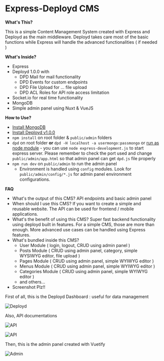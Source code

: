 # Express-Deployd CMS

**What's This?**

This is a simple Content Management System created with Express and Deployd as the main middleware. Deployd takes care most of the basic functions while Express will handle the advanced functionalities ( if needed )

**What's Inside?**

- Express
- Deployd 1.0.0 with
	- DPD Mail for mail functionality
	- DPD Events for custom endpoints
	- DPD File Upload for ... file upload 
	- DPD ACL Roles for API role access limitation
- Socket.io for real time functionality
- MongoDB
- Simple admin panel using Nuxt & VueJS

**How to Use?**

- [Install MongoDB](https://docs.mongodb.com/manual/installation/)
- [Install Deployd v1.0.0](https://github.com/deployd/deployd)
- `npm install` on root folder & `public/admin` folders
- `dpd` on root folder **or** `dpd -H localhost -a usermongo:passmongo` or [run as node module](http://docs.deployd.com/docs/server/as-a-node-module.html) - you can use `node express-development.js` to start express server. Please remember to check the port used and change `public/admin/app.html` so that admin panel can get `dpd.js` file properly
- `npm run dev` on `public/admin` to run the admin panel
	- Environment is handled using `config` modules. Look for `public/admin/config/*.js` for admin panel environment configurations.


**FAQ**

- What's the output of this CMS? API endpoints and basic admin panel
- When should I use this CMS? If you want to create a simple and reusable website. The API can be used for frontend / mobile applications.
- What's the benefit of using this CMS? Super fast backend functionality using deployd built in features. For a simple CMS, those are more than enough. More advanced use cases can be handled using Express features.
- What's bundled inside this CMS?
	- User Module ( login, logout, CRUD using admin panel )
	- Posts Module ( CRUD using admin panel, category, simple WYSIWYG editor, file upload )
	- Pages Module ( CRUD using admin panel, simple WYIWYG editor )
	- Menus Module ( CRUD using admin panel, simple WYIWYG editor )
	- Categories Module ( CRUD using admin panel, simple WYIWYG editor )
	- and others...
- Screenshot Plz!!

First of all, this is the Deployd Dashboard : useful for data management

![Deployd](https://puu.sh/y5ahk/40b71a18cd.png)

Also, API documentations

![API](https://puu.sh/y5aLL/473d542876.png)

![API](https://puu.sh/y5aM8/b3063a3f59.png)

Then, this is the admin panel created with Vuetify

![Admin](https://puu.sh/y5asj/7c54a9dda1.png)
